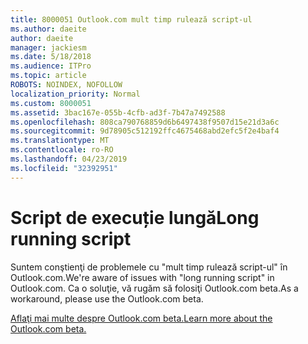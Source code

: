 ```yaml
---
title: 8000051 Outlook.com mult timp rulează script-ul
ms.author: daeite
author: daeite
manager: jackiesm
ms.date: 5/18/2018
ms.audience: ITPro
ms.topic: article
ROBOTS: NOINDEX, NOFOLLOW
localization_priority: Normal
ms.custom: 8000051
ms.assetid: 3bac167e-055b-4cfb-ad3f-7b47a7492588
ms.openlocfilehash: 808ca790768859d6b6497438f9507d15e21d3a6c
ms.sourcegitcommit: 9d78905c512192ffc4675468abd2efc5f2e4baf4
ms.translationtype: MT
ms.contentlocale: ro-RO
ms.lasthandoff: 04/23/2019
ms.locfileid: "32392951"
---
```

# <a name="long-running-script"></a><span data-ttu-id="095c4-102">Script de execuție lungă</span><span class="sxs-lookup"><span data-stu-id="095c4-102">Long running script</span></span>

<span data-ttu-id="095c4-103">Suntem conştienţi de problemele cu "mult timp rulează script-ul" în Outlook.com.</span><span class="sxs-lookup"><span data-stu-id="095c4-103">We're aware of issues with "long running script" in Outlook.com.</span></span> <span data-ttu-id="095c4-104">Ca o soluţie, vă rugăm să folosiţi Outlook.com beta.</span><span class="sxs-lookup"><span data-stu-id="095c4-104">As a workaround, please use the Outlook.com beta.</span></span>
  
[<span data-ttu-id="095c4-105">Aflaţi mai multe despre Outlook.com beta.</span><span class="sxs-lookup"><span data-stu-id="095c4-105">Learn more about the Outlook.com beta.</span></span>](https://go.microsoft.com/fwlink/p/?linkid=874356)
  

